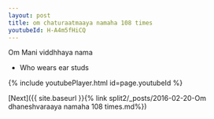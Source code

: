 ```yaml
---
layout: post
title: om chaturaatmaaya namaha 108 times
youtubeId: H-A4m5fHiCQ
---
```

 
 
Om Mani viddhhaya nama 
 
 -  Who wears ear studs 
 
  
 
  
 
 
 
 
 
 


{% include youtubePlayer.html id=page.youtubeId %}
 
[Next]({{ site.baseurl }}{% link  split2/_posts/2016-02-20-Om dhaneshvaraaya namaha 108 times.md%})
 
